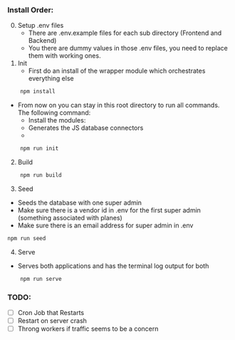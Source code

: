 ### Install Order:

0. Setup .env files
   - There are .env.example files for each sub directory (Frontend and Backend)
   - You there are dummy values in those .env files, you need to replace them with working ones.
1. Init
   - First do an install of the wrapper module which orchestrates everything else

```bash
    npm install
```

- From now on you can stay in this root directory to run all commands. The following command:
  - Install the modules:
  - Generates the JS database connectors
  -

```bash
    npm run init
```

2. Build

```bash
    npm run build
```

3. Seed

- Seeds the database with one super admin
- Make sure there is a vendor id in .env for the first super admin (something associated with planes)
- Make sure there is an email address for super admin in .env

```bash
npm run seed
```

4. Serve

- Serves both applications and has the terminal log output for both

```bash
    npm run serve
```

### TODO:

- [ ] Cron Job that Restarts
- [ ] Restart on server crash
- [ ] Throng workers if traffic seems to be a concern
